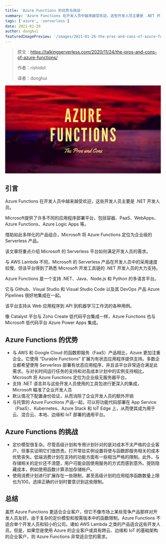 ```yaml
---
title: 'Azure Functions 的优势与挑战'
summary: 'Azure Functions 在开发人员中越来越受欢迎，这些开发人员主要是 .NET 开发人员。它有哪些优缺点呢？赶紧来一探究竟！'
tags: ['azure', 'serverless']
date: 2021-01-26
author: donghui
featuredImagePreview: '/images/2021-01-26-the-pros-and-cons-of-azure-functions/azure.png'
---
```


> 原文：https://talkingserverless.com/2020/11/24/the-pros-and-cons-of-azure-functions/
> 
> 作者：rishidot
>
> 译者：donghui

![azure](/images/2021-01-26-the-pros-and-cons-of-azure-functions/azure.png)

## 引言
Azure Functions 在开发人员中越来越受欢迎，这些开发人员主要是 .NET 开发人员。

Microsoft提供了许多不同的应用程序部署平台，包括容器、PaaS、WebApps、Azure Functions、Azure Logic Apps 等。

借助如此多样化的产品组合，Microsoft 将 Azure Functions 定位为企业级的 Serverless 产品。

该文章将重点介绍 Microsoft 的 Serverless 平台如何满足开发人员的需求。

与 AWS Lambda 不同，Microsoft 的 Serverless 产品在开发人员中的采用速度较慢，但该平台得到了熟悉 Microsoft 开发工具链的 .NET 开发人员的大力支持。

Azure Functions 是一个支持 .NET、Java、Node.js 和 Python 的多语言平台。

它与 Github、Visual Studio 和 Visual Studio Code 以及其 DevOps 产品 Azure Pipelines 很好地集成在一起。

该平台支持从 Web 应用程序到 API 到机器学习工作流的各种用例。

像 Catalyst 平台与 Zoho Create 低代码平台集成一样，Azure Functions 也与 Microsoft 低代码平台 Azure Power Apps 集成。

## Azure Functions 的优势
* 与 AWS 和 Google Cloud 的函数即服务（FaaS）产品相比，Azure 更加注重企业。它使用 “Durable Functions” 扩展为有状态应用程序提供支持。多数企业都希望使用 Serverless 部署有状态应用程序，并且该平台非常适合满足此需求。与对长时间运行任务的支持和对高成本计划中的实例支持相比，Microsoft 将 Azure Functions 定位为企业级无服务器平台。
* 支持 .NET 语言并与这些开发人员使用的工具包进行更深入的集成，Microsoft 瞄准了企业开发人员
* 默认情况下配置身份验证，从而消除了企业开发人员的额外开销
* 与托管的 Azure Functions 产品一起，可以将功能代码部署在 App Service（PaaS）、Kubernetes、Azure Stack 和 IoT Edge 上，从而使其成为用于云、混合云、本地、边缘和 IoT 部署的通用平台。


## Azure Functions 的挑战
* 定价模型很复杂。尽管高级计划和专用计划针对的是对成本不太严格的企业客户，但事实证明它们很昂贵。打开常驻实例设置将使与函数即服务相关的成本优势丧失。低端消费计划在支持的功能方面有一些相当严格的限制。此外，与存储相关的定价还不清楚，用户可能会因使用服务的方式而感到意外。提防隐藏成本，例如使用函数计算添加存储帐户。
* 使用消费计划进行扩展存在一些限制，甚至高级计划的应用程序函数数量上限也为100。选择正确的计划时要意识到这些限制。

## 总结
虽然 Azure Functions 更适合企业客户，但它不像市场上某些竞争产品那样对开发人员友好。由于复杂的定价模型和按需版本中的函数限制，Azure Functions 不适合单个开发人员和较小的公司。诸如 AWS Lambda 之类的产品适合这些开发人员。但是，如果您是使用 Azure 的企业客户或具有跨云、边缘和 IoT 的基础架构的企业客户，则 Azure Functions 非常适合您的需求。

